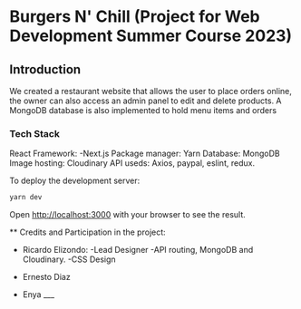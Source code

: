 # Burgers N' Chill (Project for Web Development Summer Course 2023)



## Introduction
We created a restaurant website that allows the user to place orders online, the owner can also access an admin panel to edit and delete products. A MongoDB database is also implemented to hold menu items and orders

### Tech Stack
React Framework: -Next.js
Package manager: Yarn
Database: MongoDB
Image hosting: Cloudinary
API useds: Axios, paypal, eslint, redux.




To deploy the development server:

```bash
yarn dev

```

Open [http://localhost:3000](http://localhost:3000) with your browser to see the result.


** Credits and Participation in the project: 

* Ricardo Elizondo:
-Lead Designer
-API routing, MongoDB and Cloudinary.
-CSS Design

* Ernesto Diaz

* Enya ___
